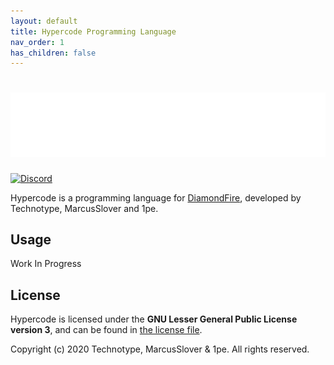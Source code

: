 ```yaml
---
layout: default
title: Hypercode Programming Language
nav_order: 1
has_children: false
---
```

# ![Hypercode](https://raw.githubusercontent.com/tecc/Hypercode/dev/resources/Logo%20Monochrome.png)
[![Discord](https://img.shields.io/discord/793633545037152297.svg?label=discord&logo=discord)](https://discord.gg/q8eHw7MVUf)

Hypercode is a programming language for [DiamondFire](https://www.mcdiamondfire.com/), developed by Technotype, MarcusSlover and 1pe.

## Usage

Work In Progress

## License

Hypercode is licensed under the **GNU Lesser General Public License version 3**, and can be found in [the license file](./LICENSE.txt).

Copyright (c) 2020 Technotype, MarcusSlover & 1pe. All rights reserved.
